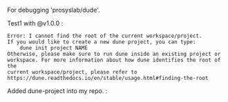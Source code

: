 For debugging 'prosyslab/dude'.


Test1 with @v1.0.0
: 
```
Error: I cannot find the root of the current workspace/project.
If you would like to create a new dune project, you can type:
    dune init project NAME
Otherwise, please make sure to run dune inside an existing project or
workspace. For more information about how dune identifies the root of the
current workspace/project, please refer to
https://dune.readthedocs.io/en/stable/usage.html#finding-the-root
```


Added dune-project into my repo.
: